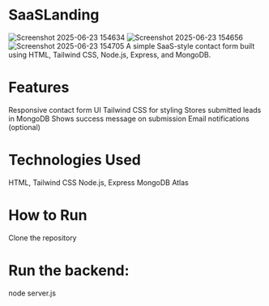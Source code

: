 # SaaSLanding

![Screenshot 2025-06-23 154634](https://github.com/user-attachments/assets/00bedf1b-e5be-40b2-addb-059717ddfcf5)
![Screenshot 2025-06-23 154656](https://github.com/user-attachments/assets/57f2b2ad-125f-4e07-8e32-e3ce875ef860)
![Screenshot 2025-06-23 154705](https://github.com/user-attachments/assets/41dcf8c4-2cb8-4cc5-8e72-4e27368fb28b)
A simple SaaS-style contact form built using HTML, Tailwind CSS, Node.js, Express, and MongoDB.

#  Features
Responsive contact form UI
Tailwind CSS for styling
Stores submitted leads in MongoDB
Shows success message on submission
Email notifications (optional)

# Technologies Used
HTML, Tailwind CSS
Node.js, Express
MongoDB Atlas

# How to Run
Clone the repository

# Run the backend:
node server.js
